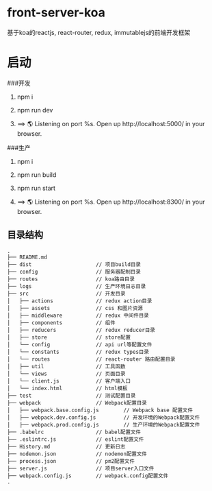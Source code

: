 # front-server-koa
基于koa的reactjs, react-router, redux, immutablejs的前端开发框架
# 启动
###开发
1. npm i

2. npm run dev

3. ==> 🌎  Listening on port %s. Open up http://localhost:5000/ in your browser.

###生产
1. npm i

2. npm run build

3. npm run start

4. ==> 🌎  Listening on port %s. Open up http://localhost:8300/ in your browser.

## 目录结构

```
.
├── README.md           
├── dist                     // 项目build目录
├── config                   // 服务器配制目录
├── routes                   // koa路由目录
├── logs                     // 生产环境日志目录
├── src                      // 开发目录
│   ├── actions              // redux action目录
│   ├── assets               // css 和图片资源
│   ├── middleware           // redux 中间件目录
│   ├── components           // 组件
│   ├── reducers             // redux reducer目录
│   ├── store                // store配置
│   └── config               // api url等配置文件
│   └── constants            // redux types目录
│   └── routes               // react-router 路由配置目录
│   ├── util                 // 工具函数
│   └── views                // 页面目录
│   └── client.js            // 客户端入口
│   └── index.html           // html模板
├── test                     // 测试配置目录
├── webpack                  // Webpack配置目录
│   ├── webpack.base.config.js        // Webpack base 配置文件
│   ├── webpack.dev.config.js         // 开发环境的Webpack配置文件
│   ├── webpack.prod.config.js        // 生产环境的Webpack配置文件
├── .babelrc                 // babel配置文件
├── .eslintrc.js             // eslint配置文件
├── History.md               // 更新日志
├── nodemon.json             // nodemon配置文件
├── process.json             // pm2配置文件
├── server.js                // 项目server入口文件
├── webpack.config.js        // webpack.config配置文件
.
```
